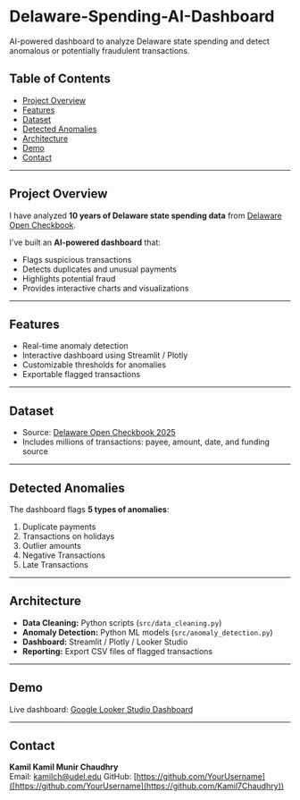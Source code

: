 # Delaware-Spending-AI-Dashboard
AI-powered dashboard to analyze Delaware state spending and detect anomalous or potentially fraudulent transactions.


## Table of Contents
- [Project Overview](#project-overview)
- [Features](#features)
- [Dataset](#dataset)
- [Detected Anomalies](#detected-anomalies)
- [Architecture](#architecture)
- [Demo](#demo)
- [Contact](#contact)

---

## Project Overview
I have analyzed **10 years of Delaware state spending data** from [Delaware Open Checkbook](https://opencheckbook.delaware.gov/#!/year/2025/).  

I've built an **AI-powered dashboard** that:  
- Flags suspicious transactions  
- Detects duplicates and unusual payments  
- Highlights potential fraud  
- Provides interactive charts and visualizations  

---

## Features
- Real-time anomaly detection  
- Interactive dashboard using Streamlit / Plotly  
- Customizable thresholds for anomalies  
- Exportable flagged transactions  

---

## Dataset
- Source: [Delaware Open Checkbook 2025](https://opencheckbook.delaware.gov/#!/year/2025/)  
- Includes millions of transactions: payee, amount, date, and funding source  

---

## Detected Anomalies
The dashboard flags **5 types of anomalies**:
1. Duplicate payments  
2. Transactions on holidays  
3. Outlier amounts  
4. Negative Transactions 
5. Late Transactions 

---

## Architecture
- **Data Cleaning:** Python scripts (`src/data_cleaning.py`)  
- **Anomaly Detection:** Python ML models (`src/anomaly_detection.py`)  
- **Dashboard:** Streamlit / Plotly / Looker Studio  
- **Reporting:** Export CSV files of flagged transactions  

---

## Demo
Live dashboard: [Google Looker Studio Dashboard](https://lookerstudio.google.com/u/0/reporting/fb20cc41-e739-4cf3-b24c-b0e0f4592184/page/FbfUF)  

---

## Contact
**Kamil Kamil Munir Chaudhry**  
Email: kamilch@udel.edu
GitHub: [https://github.com/YourUsername]([https://github.com/YourUsername](https://github.com/Kamil7Chaudhry))
